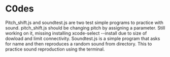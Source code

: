 # C0des
Pitch_shift.js and soundtest.js are two test simple programs to practice with sound. pitch_shift.js should be changing pitch by assigning a parameter. Still working on it, missing installing xcode-select --install due to size of dowload and limit connectivity. 
Soundtest.js is a simple program that asks for name and then reproduces a random sound from directory. This to practice sound reproduction using the terminal. 
